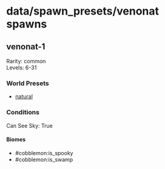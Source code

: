 # data/spawn_presets/venonat spawns  
  
## venonat-1  
Rarity: common  
Levels: 6-31  
  
### World Presets  
* [natural](/data/spawn_data/natural.md)  
  
### Conditions  
Can See Sky: True  
  
#### Biomes  
  * #cobblemon:is_spooky
  * #cobblemon:is_swamp
  
